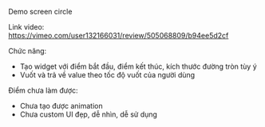 Demo screen circle

Link video:
https://vimeo.com/user132166031/review/505068809/b94ee5d2cf 

Chức năng: 
- Tạo widget với điểm bắt đầu, điểm kết thúc, kích thước đường tròn tùy ý
- Vuốt và trả về value theo tốc độ vuốt của người dùng 

Điểm chưa làm được: 
- Chưa tạo được animation 
- Chưa custom UI đẹp, dễ nhìn, dễ sử dụng
